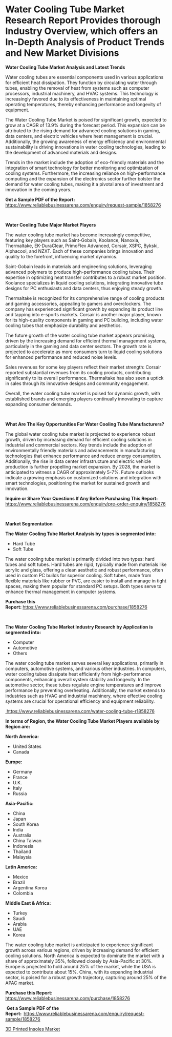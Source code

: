 <p><h1>Water Cooling Tube Market Research Report Provides thorough Industry Overview, which offers an In-Depth Analysis of Product Trends and New Market Divisions</h1></p><p><strong>Water Cooling Tube Market Analysis and Latest Trends</strong></p>
<p><p>Water cooling tubes are essential components used in various applications for efficient heat dissipation. They function by circulating water through tubes, enabling the removal of heat from systems such as computer processors, industrial machinery, and HVAC systems. This technology is increasingly favored due to its effectiveness in maintaining optimal operating temperatures, thereby enhancing performance and longevity of equipment.</p><p>The Water Cooling Tube Market is poised for significant growth, expected to grow at a CAGR of 13.9% during the forecast period. This expansion can be attributed to the rising demand for advanced cooling solutions in gaming, data centers, and electric vehicles where heat management is crucial. Additionally, the growing awareness of energy efficiency and environmental sustainability is driving innovations in water cooling technologies, leading to the development of advanced materials and designs.</p><p>Trends in the market include the adoption of eco-friendly materials and the integration of smart technology for better monitoring and optimization of cooling systems. Furthermore, the increasing reliance on high-performance computing and the expansion of the electronics sector further bolster the demand for water cooling tubes, making it a pivotal area of investment and innovation in the coming years.</p></p>
<p><strong>Get a Sample PDF of the Report:&nbsp;</strong> <a href="https://www.reliablebusinessarena.com/enquiry/request-sample/1858276?utm_campaign=3346&utm_medium=2&utm_source=Github&utm_content=ia&utm_term=05042025&utm_id=water-cooling-tube">https://www.reliablebusinessarena.com/enquiry/request-sample/1858276</a></p>
<p>&nbsp;</p>
<p><strong>Water Cooling Tube Major Market Players</strong></p>
<p><p>The water cooling tube market has become increasingly competitive, featuring key players such as Saint-Gobain, Koolance, Nanoxia, Thermaltake, EK-DuraClear, PrimoFlex Advanced, Corsair, XSPC, Bykski, Alphacool, and NZXT. Each of these companies brings innovation and quality to the forefront, influencing market dynamics.</p><p>Saint-Gobain leads in materials and engineering solutions, leveraging advanced polymers to produce high-performance cooling tubes. Their expertise in optimizing heat transfer contributes to a robust market position. Koolance specializes in liquid cooling solutions, integrating innovative tube designs for PC enthusiasts and data centers, thus enjoying steady growth.</p><p>Thermaltake is recognized for its comprehensive range of cooling products and gaming accessories, appealing to gamers and overclockers. The company has experienced significant growth by expanding its product line and tapping into e-sports markets. Corsair is another major player, known for its high-quality components in gaming and PC building, including water cooling tubes that emphasize durability and aesthetics.</p><p>The future growth of the water cooling tube market appears promising, driven by the increasing demand for efficient thermal management systems, particularly in the gaming and data center sectors. The growth rate is projected to accelerate as more consumers turn to liquid cooling solutions for enhanced performance and reduced noise levels.</p><p>Sales revenues for some key players reflect their market strength: Corsair reported substantial revenues from its cooling products, contributing significantly to its overall performance. Thermaltake has also seen a uptick in sales through its innovative designs and community engagement.</p><p>Overall, the water cooling tube market is poised for dynamic growth, with established brands and emerging players continually innovating to capture expanding consumer demands.</p></p>
<p>&nbsp;</p>
<p><strong>What Are The Key Opportunities For Water Cooling Tube Manufacturers?</strong></p>
<p><p>The global water cooling tube market is projected to experience robust growth, driven by increasing demand for efficient cooling solutions in industrial and commercial sectors. Key trends include the adoption of environmentally friendly materials and advancements in manufacturing technologies that enhance performance and reduce energy consumption. Additionally, the rise in data center infrastructure and electric vehicle production is further propelling market expansion. By 2028, the market is anticipated to witness a CAGR of approximately 5-7%. Future outlooks indicate a growing emphasis on customized solutions and integration with smart technologies, positioning the market for sustained growth and innovation.</p></p>
<p><strong>Inquire or Share Your Questions If Any Before Purchasing This Report:</strong> <a href="https://www.reliablebusinessarena.com/enquiry/pre-order-enquiry/1858276?utm_campaign=3346&utm_medium=2&utm_source=Github&utm_content=ia&utm_term=05042025&utm_id=water-cooling-tube">https://www.reliablebusinessarena.com/enquiry/pre-order-enquiry/1858276</a></p>
<p>&nbsp;</p>
<p><strong>Market Segmentation</strong></p>
<p><strong>The Water Cooling Tube Market Analysis by types is segmented into:</strong></p>
<p><ul><li>Hard Tube</li><li>Soft Tube</li></ul></p>
<p><p>The water cooling tube market is primarily divided into two types: hard tubes and soft tubes. Hard tubes are rigid, typically made from materials like acrylic and glass, offering a clean aesthetic and robust performance, often used in custom PC builds for superior cooling. Soft tubes, made from flexible materials like rubber or PVC, are easier to install and manage in tight spaces, making them popular for standard PC setups. Both types serve to enhance thermal management in computer systems.</p></p>
<p><strong>Purchase this Report:&nbsp;</strong><a href="https://www.reliablebusinessarena.com/purchase/1858276?utm_campaign=3346&utm_medium=2&utm_source=Github&utm_content=ia&utm_term=05042025&utm_id=water-cooling-tube">https://www.reliablebusinessarena.com/purchase/1858276</a></p>
<p>&nbsp;</p>
<p><strong>The Water Cooling Tube Market Industry Research by Application is segmented into:</strong></p>
<p><ul><li>Computer</li><li>Automotive</li><li>Others</li></ul></p>
<p><p>The water cooling tube market serves several key applications, primarily in computers, automotive systems, and various other industries. In computers, water cooling tubes dissipate heat efficiently from high-performance components, enhancing overall system stability and longevity. In the automotive sector, these tubes regulate engine temperatures and improve performance by preventing overheating. Additionally, the market extends to industries such as HVAC and industrial machinery, where effective cooling systems are crucial for operational efficiency and equipment reliability.</p></p>
<p><a href="https://www.reliablebusinessarena.com/water-cooling-tube-r1858276?utm_campaign=3346&utm_medium=2&utm_source=Github&utm_content=ia&utm_term=05042025&utm_id=water-cooling-tube">&nbsp;https://www.reliablebusinessarena.com/water-cooling-tube-r1858276</a></p>
<p><strong>In terms of Region, the Water Cooling Tube Market Players available by Region are:</strong></p>
<p>
    <p> <strong> North America: </strong>
        <ul>
            <li>United States</li>
            <li>Canada</li>
        </ul>
        </p> 
    <p> <strong> Europe: </strong>
        <ul>
            <li>Germany</li>
            <li>France</li>
            <li>U.K.</li>
            <li>Italy</li>
            <li>Russia</li>
        </ul>
        </p> 
    <p> <strong> Asia-Pacific: </strong>
        <ul>
            <li>China</li>
            <li>Japan</li>
            <li>South Korea</li>
            <li>India</li>
            <li>Australia</li>
            <li>China Taiwan</li>
            <li>Indonesia</li>
            <li>Thailand</li>
            <li>Malaysia</li>
        </ul>
        </p> 
    <p> <strong> Latin America: </strong>
        <ul>
            <li>Mexico</li>
            <li>Brazil</li>
            <li>Argentina Korea</li>
            <li>Colombia</li>
        </ul>
        </p> 
    <p> <strong> Middle East & Africa: </strong>
        <ul>
            <li>Turkey</li>
            <li>Saudi</li>
            <li>Arabia</li>
            <li>UAE</li>
            <li>Korea</li>
        </ul>
    </p>
    </p>
<p><p>The water cooling tube market is anticipated to experience significant growth across various regions, driven by increasing demand for efficient cooling solutions. North America is expected to dominate the market with a share of approximately 35%, followed closely by Asia-Pacific at 30%. Europe is projected to hold around 25% of the market, while the USA is expected to contribute about 15%. China, with its expanding industrial sector, is poised for a robust growth trajectory, capturing around 25% of the APAC market.</p></p>
<p><strong>Purchase this Report: </strong><a href="https://www.reliablebusinessarena.com/purchase/1858276?utm_campaign=3346&utm_medium=2&utm_source=Github&utm_content=ia&utm_term=05042025&utm_id=water-cooling-tube">https://www.reliablebusinessarena.com/purchase/1858276</a></p>
<p>&nbsp;<strong>Get a Sample PDF of the Report:&nbsp;&nbsp;</strong><a href="https://www.reliablebusinessarena.com/enquiry/request-sample/1858276?utm_campaign=3346&utm_medium=2&utm_source=Github&utm_content=ia&utm_term=05042025&utm_id=water-cooling-tube">https://www.reliablebusinessarena.com/enquiry/request-sample/1858276</a></p>
<p><strong></strong></p>
<p><p><a href="https://github.com/lanuskarnajc/Market-Research-Report-List-1/blob/main/3d-printed-insoles-market.md?utm_campaign=3346&utm_medium=2&utm_source=Github&utm_content=ia&utm_term=05042025&utm_id=water-cooling-tube">3D Printed Insoles Market</a></p></p>